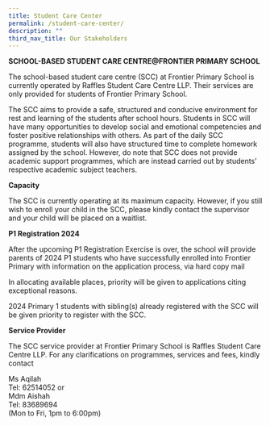 ```yaml
---
title: Student Care Center
permalink: /student-care-center/
description: ""
third_nav_title: Our Stakeholders
---
```

<p><strong>SCHOOL-BASED STUDENT CARE CENTRE@FRONTIER PRIMARY SCHOOL</strong></p>
<p>The school-based student care centre (SCC) at Frontier Primary School is currently operated by Raffles Student Care Centre LLP. Their services are only provided for students of Frontier Primary School.</p>
<p>The SCC aims to provide a safe, structured and conducive environment for rest and learning of the students after school hours. Students in SCC will have many opportunities to develop social and emotional competencies and foster positive relationships with others. As part of the daily SCC programme, students will also have structured time to complete homework assigned by the school. However, do note that SCC does not provide academic support programmes, which are instead carried out by students’ respective academic subject teachers.</p>
<p><strong>Capacity</strong></p>
<p>The SCC is currently operating at its maximum capacity. However, if you still wish to enroll your child in the SCC, please kindly contact the supervisor and your child will be placed on a waitlist.</p>
<p><strong>P1 Registration 2024</strong></p>
<p>After the upcoming P1 Registration Exercise is over, the school will provide parents of 2024 P1 students who have successfully enrolled into Frontier Primary with information on the application process, via hard copy mail</p>
<p>In allocating available places, priority will be given to applications citing exceptional reasons.</p>
<p>2024 Primary 1 students with sibling(s) already registered with the SCC will be given priority to register with the SCC.</p>
<p><strong>Service Provider</strong></p>
<p>The SCC service provider at Frontier Primary School is Raffles Student Care Centre LLP. For any clarifications on programmes, services and fees, kindly contact</p>
<p>Ms Aqilah<br />Tel: 62514052 or<br />Mdm Aishah<br />Tel: 83689694<br />(Mon to Fri, 1pm to 6:00pm)</p>